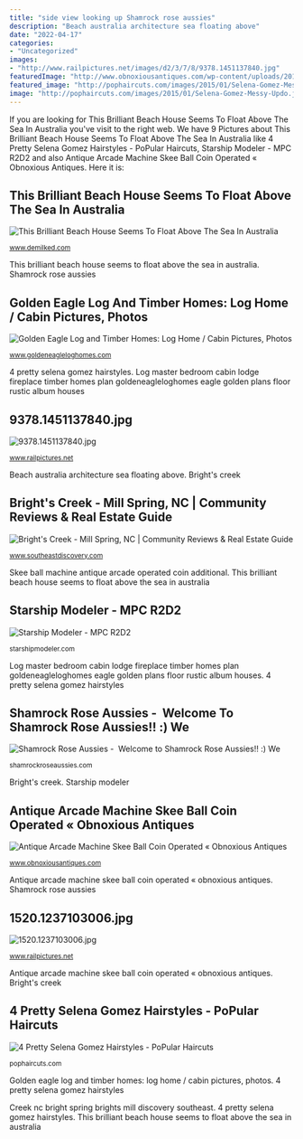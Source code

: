 ```yaml
---
title: "side view looking up Shamrock rose aussies"
description: "Beach australia architecture sea floating above"
date: "2022-04-17"
categories:
- "Uncategorized"
images:
- "http://www.railpictures.net/images/d2/3/7/8/9378.1451137840.jpg"
featuredImage: "http://www.obnoxiousantiques.com/wp-content/uploads/2011/01/P1010867-600x800.jpg"
featured_image: "http://pophaircuts.com/images/2015/01/Selena-Gomez-Messy-Updo.jpg"
image: "http://pophaircuts.com/images/2015/01/Selena-Gomez-Messy-Updo.jpg"
---
```


If you are looking for This Brilliant Beach House Seems To Float Above The Sea In Australia you've visit to the right web. We have 9 Pictures about This Brilliant Beach House Seems To Float Above The Sea In Australia like 4 Pretty Selena Gomez Hairstyles - PoPular Haircuts, Starship Modeler - MPC R2D2 and also Antique Arcade Machine Skee Ball Coin Operated « Obnoxious Antiques. Here it is:

## This Brilliant Beach House Seems To Float Above The Sea In Australia

![This Brilliant Beach House Seems To Float Above The Sea In Australia](http://www.demilked.com/magazine/wp-content/uploads/2015/01/floating-beach-house-australia-f2-architecture-7.jpg "Beach australia architecture sea floating above")

<small>www.demilked.com</small>

This brilliant beach house seems to float above the sea in australia. Shamrock rose aussies

## Golden Eagle Log And Timber Homes: Log Home / Cabin Pictures, Photos

![Golden Eagle Log and Timber Homes: Log Home / Cabin Pictures, Photos](http://goldeneagleloghomes.com/Log_Home_Plans/images/Website_Photo_Albums/0025/LogHomePhoto_0000888.jpg "Golden eagle log and timber homes: log home / cabin pictures, photos")

<small>www.goldeneagleloghomes.com</small>

4 pretty selena gomez hairstyles. Log master bedroom cabin lodge fireplace timber homes plan goldeneagleloghomes eagle golden plans floor rustic album houses

## 9378.1451137840.jpg

![9378.1451137840.jpg](http://www.railpictures.net/images/d2/3/7/8/9378.1451137840.jpg "Starship modeler")

<small>www.railpictures.net</small>

Beach australia architecture sea floating above. Bright&#039;s creek

## Bright&#039;s Creek - Mill Spring, NC | Community Reviews &amp; Real Estate Guide

![Bright&#039;s Creek - Mill Spring, NC | Community Reviews &amp; Real Estate Guide](https://www.southeastdiscovery.com/myimages/media/082214072845-brights-creek-western-nc-development-large.jpg "4 pretty selena gomez hairstyles")

<small>www.southeastdiscovery.com</small>

Skee ball machine antique arcade operated coin additional. This brilliant beach house seems to float above the sea in australia

## Starship Modeler - MPC R2D2

![Starship Modeler - MPC R2D2](https://starshipmodeler.com/starwars/sp_r2d2_front.jpg "This brilliant beach house seems to float above the sea in australia")

<small>starshipmodeler.com</small>

Log master bedroom cabin lodge fireplace timber homes plan goldeneagleloghomes eagle golden plans floor rustic album houses. 4 pretty selena gomez hairstyles

## Shamrock Rose Aussies - ﻿﻿﻿ Welcome To Shamrock Rose Aussies!! :) We

![Shamrock Rose Aussies - ﻿﻿﻿ Welcome to Shamrock Rose Aussies!! :) We](http://shamrockroseaussies.com/yahoo_site_admin/assets/images/DSC_0349.95233123_std.jpg "Golden eagle log and timber homes: log home / cabin pictures, photos")

<small>shamrockroseaussies.com</small>

Bright&#039;s creek. Starship modeler

## Antique Arcade Machine Skee Ball Coin Operated « Obnoxious Antiques

![Antique Arcade Machine Skee Ball Coin Operated « Obnoxious Antiques](http://www.obnoxiousantiques.com/wp-content/uploads/2011/01/P1010867-600x800.jpg "Beach australia architecture sea floating above")

<small>www.obnoxiousantiques.com</small>

Antique arcade machine skee ball coin operated « obnoxious antiques. Shamrock rose aussies

## 1520.1237103006.jpg

![1520.1237103006.jpg](https://www.railpictures.net/images/d1/5/2/0/1520.1237103006.jpg "Antique arcade machine skee ball coin operated « obnoxious antiques")

<small>www.railpictures.net</small>

Antique arcade machine skee ball coin operated « obnoxious antiques. Bright&#039;s creek

## 4 Pretty Selena Gomez Hairstyles - PoPular Haircuts

![4 Pretty Selena Gomez Hairstyles - PoPular Haircuts](http://pophaircuts.com/images/2015/01/Selena-Gomez-Messy-Updo.jpg "Creek nc bright spring brights mill discovery southeast")

<small>pophaircuts.com</small>

Golden eagle log and timber homes: log home / cabin pictures, photos. 4 pretty selena gomez hairstyles

Creek nc bright spring brights mill discovery southeast. 4 pretty selena gomez hairstyles. This brilliant beach house seems to float above the sea in australia
